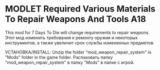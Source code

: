# MODLET Required Various Materials To Repair Weapons And Tools A18
This mod for 7 Days To Die will change requirements to repair weapons.
Этот мод изменить требования к ремонту оружия и некоторых инструментов, а также увеличит срок службы измененных предметов.

УСТАНОВКА/INSTALL:
Unzip the folder "mod_weapon_repair_system" in "Mods" folder in the game folder.
Распаковать папку "mod_weapon_repair_system" в папку "Mods" в папке с игрой.
